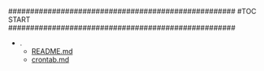 



####################################################
#TOC START
####################################################
* .
    * [README.md](.\README.md)
    * [crontab.md](.\crontab.md)
